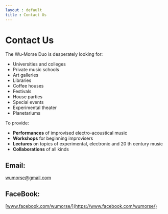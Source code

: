 ```yaml
---
layout : default
title : Contact Us
---
```


# Contact Us

The Wu-Morse Duo is desperately looking for:

- Universities and colleges
- Private music schools
- Art galleries
- Libraries
- Coffee houses
- Festivals
- House parties
- Special events
- Experimental theater
- Planetariums


To provide:

- **Performances** of improvised electro-acoustical music
- **Workshops** for beginning improvisers
- **Lectures** on topics of experimental, electronic and 20 th century music
- **Collaborations** of all kinds


## Email:
[wumorse@gmail.com](mailto://wumorse@gmail.com)

## FaceBook:
[www.facebook.com/wumorse/](https://www.facebook.com/wumorse/)